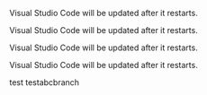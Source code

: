 Visual Studio Code will be updated after it restarts.

Visual Studio Code will be updated after it restarts.



Visual Studio Code will be updated after it restarts.

Visual Studio Code will be updated after it restarts.


test testabcbranch
